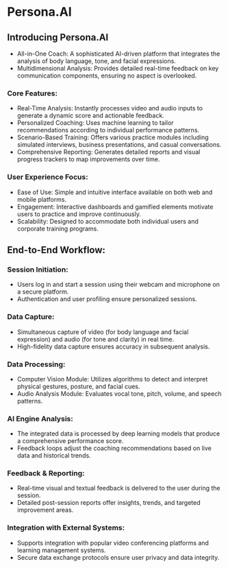 # Persona.AI

## Introducing Persona.AI
- All-in-One Coach: A sophisticated AI-driven platform that integrates the analysis of body language, tone, and facial expressions.
- Multidimensional Analysis: Provides detailed real-time feedback on key communication components, ensuring no aspect is overlooked.

### Core Features:
- Real-Time Analysis: Instantly processes video and audio inputs to generate a dynamic score and actionable feedback.
- Personalized Coaching: Uses machine learning to tailor recommendations according to individual performance patterns.
- Scenario-Based Training: Offers various practice modules including simulated interviews, business presentations, and casual conversations.
- Comprehensive Reporting: Generates detailed reports and visual progress trackers to map improvements over time.

### User Experience Focus:
- Ease of Use: Simple and intuitive interface available on both web and mobile platforms.
- Engagement: Interactive dashboards and gamified elements motivate users to practice and improve continuously.
- Scalability: Designed to accommodate both individual users and corporate training programs.


## End-to-End Workflow:

### Session Initiation:
- Users log in and start a session using their webcam and microphone on a secure platform.
- Authentication and user profiling ensure personalized sessions.

### Data Capture:
- Simultaneous capture of video (for body language and facial expression) and audio (for tone and clarity) in real time.
- High-fidelity data capture ensures accuracy in subsequent analysis.

### Data Processing:
- Computer Vision Module: Utilizes algorithms to detect and interpret physical gestures, posture, and facial cues.
- Audio Analysis Module: Evaluates vocal tone, pitch, volume, and speech patterns.

### AI Engine Analysis:
- The integrated data is processed by deep learning models that produce a comprehensive performance score.
- Feedback loops adjust the coaching recommendations based on live data and historical trends.

### Feedback & Reporting:
- Real-time visual and textual feedback is delivered to the user during the session.
- Detailed post-session reports offer insights, trends, and targeted improvement areas.

### Integration with External Systems:
- Supports integration with popular video conferencing platforms and learning management systems.
- Secure data exchange protocols ensure user privacy and data integrity.
